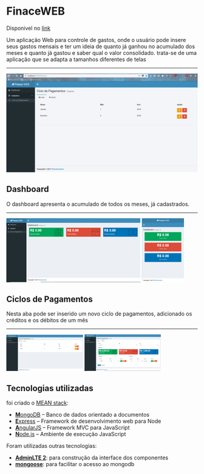 # FinaceWEB
Disponivel no [link](https://finaceweb-front.herokuapp.com/)

Um aplicação Web para controle de gastos, onde o usuário pode insere seus gastos mensais e ter um ideia de quanto já ganhou  no acumulado dos meses e quanto já gastou e saber qual o valor consolidado. 
trata-se de uma aplicação que se adapta a tamanhos diferentes de telas

---
<img src="https://raw.githubusercontent.com/carloscacho/FinaceWeb/master/screen/gifteste.gif" /> 

## Dashboard

O dashboard apresenta o acumulado de todos os meses, já cadastrados.

---
<img src="https://raw.githubusercontent.com/carloscacho/FinaceWeb/master/screen/dash.png" width="70%">  <img src="https://raw.githubusercontent.com/carloscacho/FinaceWeb/master/screen/resposivo.png" width="22%"> 

## Ciclos de Pagamentos
Nesta aba pode ser inserido um novo ciclo de pagamentos, adicionado os créditos e os débitos de um mês

---
<img src="https://raw.githubusercontent.com/carloscacho/FinaceWeb/master/screen/lista.png" width="40%">

 <img src="https://raw.githubusercontent.com/carloscacho/FinaceWeb/master/screen/incluir.png" width="40%">


## Tecnologias utilizadas

foi criado o [MEAN stack](http://mean.io/):

-   [**M**ongoDB](http://www.mongodb.org/) – Banco de dados orientado a documentos
-   [**E**xpress](http://expressjs.com/) – Framework de desenvolvimento web para Node
-   [**A**ngularJS](http://angularjs.org/) – Framework MVC para JavaScript
-   [**N**ode.js](http://nodejs.org/) – Ambiente de execução JavaScript

Foram utilizadas outras tecnologias:
 - **[AdminLTE 2](https://adminlte.io/themes/AdminLTE/)**: para construção da interface dos componentes
 - **[mongoose](http://mongoosejs.com/)**:  para facilitar o acesso ao mongodb